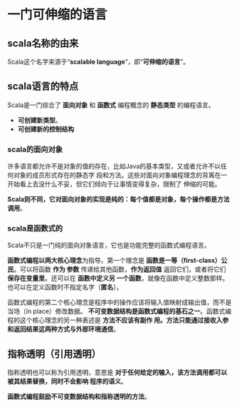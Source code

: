一门可伸缩的语言
===================================================================================
## scala名称的由来
Scala这个名字来源于“**scalable language**”，即“**可伸缩的语言**”。

## scala语言的特点
Scala是一门综合了 **面向对象** 和 **函数式** 编程概念的 **静态类型** 的编程语言。
+ **可创建新类型**。
+ **可创建新的控制结构**

### scala的面向对象
许多语言都允许不是对象的值的存在，比如Java的基本类型，又或者允许不以任何对象的成员形式存在的静态字
段和方法。这些对面向对象编程理念的背离在一开始看上去没什么不妥，但它们倾向于让事情变得复杂，限制了
伸缩的可能。

**Scala则不同，它对面向对象的实现是纯的：每个值都是对象，每个操作都是方法调用**。

### scala是函数式的
Scala不只是一门纯的面向对象语言，它也是功能完整的函数式编程语言。

**函数式编程以两大核心理念**为指导。第一个理念是 **函数是一等（first-class）公民**。可以将函数 **作为
参数** 传递给其他函数，**作为返回值** 返回它们，或者将它们 **保存在变量里**。还可以在 **函数中定义另
一个函数**，就像在函数中定义整数那样。也可以在定义函数时不指定名字（**匿名**）。

函数式编程的第二个核心理念是程序中的操作应该将输入值映射成输出值，而不是当场（in place）修改数据。
**不可变数据结构是函数式编程的基石之一**。函数式编程的这个核心理念的另一种表述是 **方法不应该有副作
用。方法只能通过接收入参和返回结果这两种方式与外部环境通信**。

## 指称透明（引用透明）
指称透明也可以称为引用透明，意思是 **对于任何给定的输入，该方法调用都可以被其结果替换，同时不会影响
程序的语义**。

**函数式编程鼓励不可变数据结构和指称透明的方法**。